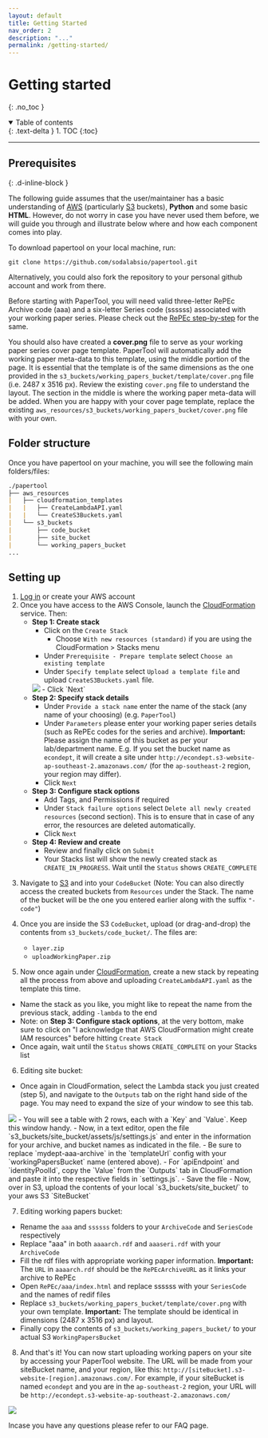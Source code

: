 ```yaml
---
layout: default
title: Getting Started
nav_order: 2
description: "..."
permalink: /getting-started/
---
```


# Getting started
{: .no_toc }

<details open markdown="block">
  <summary>
    Table of contents
  </summary>
  {: .text-delta }
1. TOC
{:toc}
</details>

---

## Prerequisites
{: .d-inline-block }

<!-- **Important**
{: .label .label-yellow } -->

The following guide assumes that the user/maintainer has a basic understanding of [AWS](https://aws.amazon.com/console/) (particularly [S3](https://s3.console.aws.amazon.com/) buckets), **Python** and some basic **HTML**. However, do not worry in case you have never used them before, we will guide you through and illustrate below where and how each component comes into play.

To download papertool on your local machine, run:
```
git clone https://github.com/sodalabsio/papertool.git
```

Alternatively, you could also fork the repository to your personal github account and work from there.

Before starting with PaperTool, you will need valid three-letter RePEc Archive code (aaa) and a six-letter Series code (ssssss) associated with your working paper series. Please check out the [RePEc step-by-step](https://ideas.repec.org/stepbystep.html) for the same.

You should also have created a **cover.png** file to serve as your working paper series cover page template. PaperTool will automatically add the working paper meta-data to this template, using the middle portion of the page. It is essential that the template is of the same dimensions as the one provided in the `s3_buckets/working_papers_bucket/template/cover.png` file (i.e. 2487 x 3516 px). Review the existing `cover.png` file to understand the layout. The section in the middle is where the working paper meta-data will be added. When you are happy with your cover page template, replace the existing `aws_resources/s3_buckets/working_papers_bucket/cover.png` file with your own.


## Folder structure
Once you have papertool on your machine, you will see the following main folders/files:

```markdown
./papertool
├── aws_resources
|   ├── cloudformation_templates
|   |   ├── CreateLambdaAPI.yaml
|   |   └── CreateS3Buckets.yaml
|   └── s3_buckets
|       ├── code_bucket
|       ├── site_bucket
|       └── working_papers_bucket
...
```

## Setting up
1. [Log in](https://aws.amazon.com/console/) or create your AWS account
2. Once you have access to the AWS Console, launch the [CloudFormation](https://console.aws.amazon.com/cloudformation) service. Then:
    - **Step 1: Create stack**
      - Click on the `Create Stack`
        - Choose `With new resources (standard)` if you are using the CloudFormation > Stacks menu
      - Under `Prerequisite - Prepare template` select `Choose an existing template`
      - Under `Specify template` select `Upload a template file` and upload `CreateS3Buckets.yaml` file.
      <img src="https://raw.githubusercontent.com/sodalabsio/papertool/main/assets/images/cloudformation2.png">
      <!-- <img src="/assets/images/cloudformation2.png"> -->
      - Click `Next`
    - **Step 2: Specify stack details**
      - Under `Provide a stack name` enter the name of the stack (any name of your choosing) (e.g. `PaperTool`)
      - Under `Parameters` please enter your working paper series details (such as RePEc codes for the series and archive). **Important:** Please assign the name of this bucket as per your lab/department name. E.g. If you set the bucket name as `econdept`, it will create a site under `http://econdept.s3-website-ap-southeast-2.amazonaws.com/` (for the `ap-southeast-2` region, your region may differ).
      - Click `Next`
    - **Step 3: Configure stack options**
      - Add Tags, and Permissions if required
      - Under `Stack failure options` select `Delete all newly created resources` (second section). This is to ensure that in case of any error, the resources are deleted automatically.
      - Click `Next`
    - **Step 4: Review and create**
      - Review and finally click on `Submit`
      - Your Stacks list will show the newly created stack as `CREATE_IN_PROGRESS`. Wait until the `Status` shows `CREATE_COMPLETE`
<!-- > Note: This creates a the neccesary S3 buckets to store your working papers and the code. -->
3. Navigate to [S3](https://s3.console.aws.amazon.com/) and into your `CodeBucket` (Note: You can also directly access the created buckets from `Resources` under the Stack. The name of the bucket will be the one you entered earlier along with the suffix `"-code"`)

4. Once you are inside the S3 `CodeBucket`, upload (or drag-and-drop) the contents from `s3_buckets/code_bucket/`. The files are:
    - `layer.zip`
    - `uploadWorkingPaper.zip`

5. Now once again under [CloudFormation](https://console.aws.amazon.com/cloudformation), create a new stack by repeating all the process from above and uploading `CreateLambdaAPI.yaml` as the template this time.
  - Name the stack as you like, you might like to repeat the name from the previous stack, adding `-lambda` to the end
  - Note: on **Step 3: Configure stack options**, at the very bottom, make sure to click on "I acknowledge that AWS CloudFormation might create IAM resources" before hitting  `Create Stack`
  - Once again, wait until the `Status` shows `CREATE_COMPLETE` on your Stacks list

6. Editing site bucket:
  - Once again in CloudFormation, select the Lambda stack you just created (step 5), and navigate to the `Outputs` tab on the right hand side of the page. You may need to expand the size of your window to see this tab.
  <img src="https://raw.githubusercontent.com/sodalabsio/papertool/main/assets/images/cloudformation_outputs.png">
    <!-- <img src="/assets/images/cloudformation_outputs.png"> -->
  - You will see a table with 2 rows, each with a `Key` and `Value`. Keep this window handy.
  - Now, in a text editor, open the file `s3_buckets/site_bucket/assets/js/settings.js` and enter in the information for your archive, and bucket names as indicated in the file.
    - Be sure to replace `mydept-aaa-archive` in the `templateUrl` config with your `workingPapersBucket` name (entered above).
    - For `apiEndpoint` and `identityPoolId`, copy the `Value` from the `Outputs` tab in CloudFormation and paste it into the respective fields in `settings.js`.
    - Save the file
  - Now, over in S3, upload the contents of your local `s3_buckets/site_bucket/` to your aws S3 `SiteBucket`

7. Editing working papers bucket:
  - Rename the `aaa` and `ssssss` folders to your `ArchiveCode` and `SeriesCode` respectively
  - Replace "aaa" in both `aaaarch.rdf` and `aaaseri.rdf` with your `ArchiveCode`
  - Fill the rdf files with appropriate working paper information. **Important:** The `URL` in `aaaarch.rdf` should be the `RePEcArchiveURL` as it links your archive to RePEc
  - Open `RePEc/aaa/index.html` and replace ssssss with your `SeriesCode` and the names of redif files
  - Replace `s3_buckets/working_papers_bucket/template/cover.png` with your own template. **Important:** The template should be identical in dimensions (2487 x 3516 px) and layout.
  - Finally copy the contents of `s3_buckets/working_papers_bucket/` to your actual S3 `WorkingPapersBucket`
  
8. And that's it! You can now start uploading working papers on your site by accessing your PaperTool website. The URL will be made from your siteBucket name, and your region, like this: `http://[siteBucket].s3-website-[region].amazonaws.com/`. For example, if your siteBucket is named `econdept` and you are in the `ap-southeast-2` region, your URL will be `http://econdept.s3-website-ap-southeast-2.amazonaws.com/`
  <img src="https://raw.githubusercontent.com/sodalabsio/papertool/main/assets/images/website.png"/>

Incase you have any questions please refer to our FAQ page.